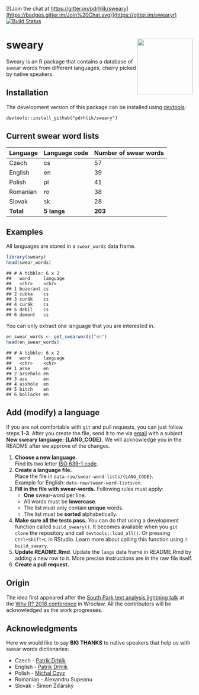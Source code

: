 
<!-- README.md is generated from README.Rmd. Please edit this file. -->

[![Join the chat at
https://gitter.im/pdrhlik/sweary](https://badges.gitter.im/Join%20Chat.svg)](https://gitter.im/swearyr)
[![Build
Status](https://travis-ci.org/pdrhlik/sweary.svg?branch=master)](https://travis-ci.org/pdrhlik/sweary)

# sweary <img src="sticker/sweary-sticker.png" align="right" width="150" />

Sweary is an R package that contains a database of swear words from
different languages, cherry picked by native speakers.

## Installation

The development version of this package can be installed using
[devtools](https://github.com/r-lib/devtools):

    devtools::install_github("pdrhlik/sweary")

## Current swear word lists

| Language  | Language code | Number of swear words |
| --------- | ------------- | --------------------- |
| Czech     | cs            | 57                    |
| English   | en            | 39                    |
| Polish    | pl            | 41                    |
| Romanian  | ro            | 38                    |
| Slovak    | sk            | 28                    |
| **Total** | **5 langs**   | **203**               |

## Examples

All languages are stored in a `swear_words` data frame.

``` r
library(sweary)
head(swear_words)
```

    ## # A tibble: 6 x 2
    ##   word     language
    ##   <chr>    <chr>   
    ## 1 buzerant cs      
    ## 2 cubka    cs      
    ## 3 curák    cs      
    ## 4 curák    cs      
    ## 5 debil    cs      
    ## 6 dement   cs

You can only extract one language that you are interested in.

``` r
en_swear_words <- get_swearwords("en")
head(en_swear_words)
```

    ## # A tibble: 6 x 2
    ##   word     language
    ##   <chr>    <chr>   
    ## 1 arse     en      
    ## 2 arsehole en      
    ## 3 ass      en      
    ## 4 asshole  en      
    ## 5 bitch    en      
    ## 6 bollocks en

## Add (modify) a language

If you are not comfortable with `git` and pull requests, you can just
follow steps **1-3**. After you create the file, send it to me via
[email](mailto:patrik.drhlik@gmail.com) with a subject **New sweary
language: {LANG\_CODE}**. We will acknowledge you in the README after we
approve of the changes.

1.  **Choose a new language.**  
    Find its two letter [ISO 639-1
    code](https://en.wikipedia.org/wiki/List_of_ISO_639-1_codes).
2.  **Create a language file.**  
    Place the file in `data-raw/swear-word-lists/{LANG_CODE}`.  
    Example for English: `data-raw/swear-word-lists/en`.
3.  **Fill in the file with swear-words.** Following rules must apply:
    -   **One** swear-word per line.
    -   All words must be **lowercase**.
    -   The list must only contain **unique** words.
    -   The list must be **sorted** alphabetically.
4.  **Make sure all the tests pass.**
    You can do that using a development function called `build_sweary()`. It becomes available when you `git clone` the repository and call `devtools::load_all()`. Or pressing `Ctrl+Shift+L` in RStudio. Learn more about calling this function using `?build_sweary`.
5.  **Update README.Rmd**.
    Update the `langs` data frame in README.Rmd by adding a new row to it. More precise instructions are in the raw file itself.
6.  **Create a pull request.**

## Origin

The idea first appeared after the [South Park text analysis lightning talk](https://github.com/pdrhlik/southparktalk-whyr2018) at the [Why R? 2018 conference](http://whyr2018.pl/) in Wrocław. All the contributors will be acknowledged as the work progresses.

Acknowledgments
---------------

Here we would like to say **BIG THANKS** to native speakers that help us with swear words dictionaries:

-   Czech - [Patrik Drhlík](https://github.com/pdrhlik)
-   English - [Patrik Drhlík](https://github.com/pdrhlik)
-   Polish - [Michal Czyz](https://github.com/mczyzj)
-   Romanian - Alexandru Supeanu
-   Slovak - Šimon Žďárský

